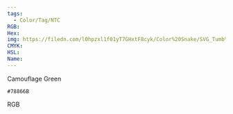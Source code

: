 ```yaml
---
tags:
  - Color/Tag/NTC
RGB:
Hex:
img: https://filedn.com/l0hpzxl1f01yT7GHxtF8cyk/Color%20Snake/SVG_Tumb%20Mass%20No%20Name/78866B.svg
CMYK:
HSL:
Name:
---
```

Camouflage Green
```palette
#78866B
```
RGB
